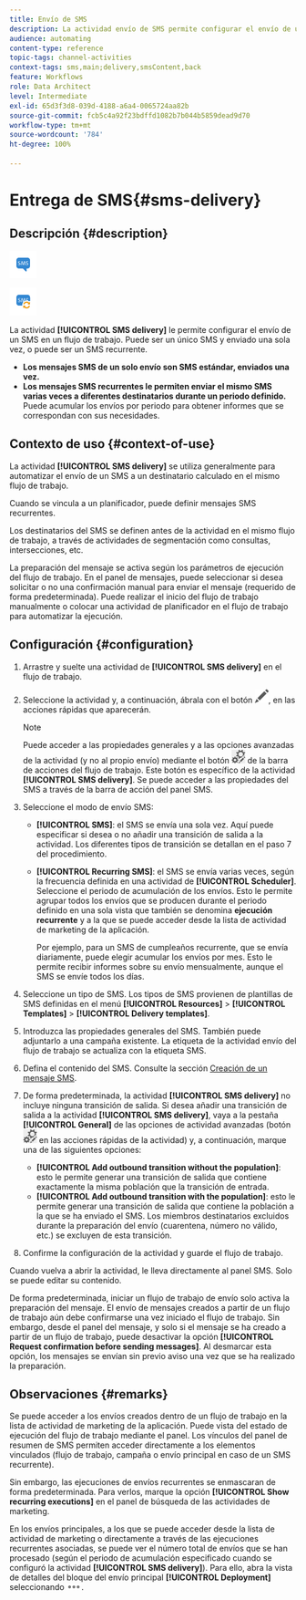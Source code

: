 ```yaml
---
title: Envío de SMS
description: La actividad envío de SMS permite configurar el envío de un solo mensaje SMS o un SMS recurrente en un flujo de trabajo.
audience: automating
content-type: reference
topic-tags: channel-activities
context-tags: sms,main;delivery,smsContent,back
feature: Workflows
role: Data Architect
level: Intermediate
exl-id: 65d3f3d8-039d-4188-a6a4-0065724aa82b
source-git-commit: fcb5c4a92f23bdffd1082b7b044b5859dead9d70
workflow-type: tm+mt
source-wordcount: '784'
ht-degree: 100%

---
```


# Entrega de SMS{#sms-delivery}

## Descripción {#description}

![](assets/sms.png)

![](assets/recurrentsms.png)

La actividad **[!UICONTROL SMS delivery]** le permite configurar el envío de un SMS en un flujo de trabajo. Puede ser un único SMS y enviado una sola vez, o puede ser un SMS recurrente.

* **Los mensajes SMS de un solo envío son SMS estándar, enviados una vez.**
* **Los mensajes SMS recurrentes le permiten enviar el mismo SMS varias veces a diferentes destinatarios durante un periodo definido.** Puede acumular los envíos por periodo para obtener informes que se correspondan con sus necesidades.

## Contexto de uso {#context-of-use}

La actividad **[!UICONTROL SMS delivery]** se utiliza generalmente para automatizar el envío de un SMS a un destinatario calculado en el mismo flujo de trabajo.

Cuando se vincula a un planificador, puede definir mensajes SMS recurrentes.

Los destinatarios del SMS se definen antes de la actividad en el mismo flujo de trabajo, a través de actividades de segmentación como consultas, intersecciones, etc.

La preparación del mensaje se activa según los parámetros de ejecución del flujo de trabajo. En el panel de mensajes, puede seleccionar si desea solicitar o no una confirmación manual para enviar el mensaje (requerido de forma predeterminada). Puede realizar el inicio del flujo de trabajo manualmente o colocar una actividad de planificador en el flujo de trabajo para automatizar la ejecución.

## Configuración {#configuration}

1. Arrastre y suelte una actividad de **[!UICONTROL SMS delivery]** en el flujo de trabajo.
1. Seleccione la actividad y, a continuación, ábrala con el botón ![](assets/edit_darkgrey-24px.png), en las acciones rápidas que aparecerán.

   >[!NOTE]
   >
   >Puede acceder a las propiedades generales y a las opciones avanzadas de la actividad (y no al propio envío) mediante el botón ![](assets/dlv_activity_params-24px.png) de la barra de acciones del flujo de trabajo. Este botón es específico de la actividad **[!UICONTROL SMS delivery]**. Se puede acceder a las propiedades del SMS a través de la barra de acción del panel SMS.

1. Seleccione el modo de envío SMS:

   * **[!UICONTROL SMS]**: el SMS se envía una sola vez. Aquí puede especificar si desea o no añadir una transición de salida a la actividad. Los diferentes tipos de transición se detallan en el paso 7 del procedimiento.
   * **[!UICONTROL Recurring SMS]**: el SMS se envía varias veces, según la frecuencia definida en una actividad de **[!UICONTROL Scheduler]**. Seleccione el periodo de acumulación de los envíos. Esto le permite agrupar todos los envíos que se producen durante el periodo definido en una sola vista que también se denomina **ejecución recurrente** y a la que se puede acceder desde la lista de actividad de marketing de la aplicación.

      Por ejemplo, para un SMS de cumpleaños recurrente, que se envía diariamente, puede elegir acumular los envíos por mes. Esto le permite recibir informes sobre su envío mensualmente, aunque el SMS se envíe todos los días.

1. Seleccione un tipo de SMS. Los tipos de SMS provienen de plantillas de SMS definidas en el menú **[!UICONTROL Resources]** > **[!UICONTROL Templates]** > **[!UICONTROL Delivery templates]**.
1. Introduzca las propiedades generales del SMS. También puede adjuntarlo a una campaña existente. La etiqueta de la actividad envío del flujo de trabajo se actualiza con la etiqueta SMS.
1. Defina el contenido del SMS. Consulte la sección [Creación de un mensaje SMS](../../channels/using/creating-an-sms-message.md).
1. De forma predeterminada, la actividad **[!UICONTROL SMS delivery]** no incluye ninguna transición de salida. Si desea añadir una transición de salida a la actividad **[!UICONTROL SMS delivery]**, vaya a la pestaña **[!UICONTROL General]** de las opciones de actividad avanzadas (botón ![](assets/dlv_activity_params-24px.png) en las acciones rápidas de la actividad) y, a continuación, marque una de las siguientes opciones:

   * **[!UICONTROL Add outbound transition without the population]**: esto le permite generar una transición de salida que contiene exactamente la misma población que la transición de entrada.
   * **[!UICONTROL Add outbound transition with the population]**: esto le permite generar una transición de salida que contiene la población a la que se ha enviado el SMS. Los miembros destinatarios excluidos durante la preparación del envío (cuarentena, número no válido, etc.) se excluyen de esta transición.

1. Confirme la configuración de la actividad y guarde el flujo de trabajo.

Cuando vuelva a abrir la actividad, le lleva directamente al panel SMS. Solo se puede editar su contenido.

De forma predeterminada, iniciar un flujo de trabajo de envío solo activa la preparación del mensaje. El envío de mensajes creados a partir de un flujo de trabajo aún debe confirmarse una vez iniciado el flujo de trabajo. Sin embargo, desde el panel del mensaje, y solo si el mensaje se ha creado a partir de un flujo de trabajo, puede desactivar la opción **[!UICONTROL Request confirmation before sending messages]**. Al desmarcar esta opción, los mensajes se envían sin previo aviso una vez que se ha realizado la preparación.

## Observaciones {#remarks}

Se puede acceder a los envíos creados dentro de un flujo de trabajo en la lista de actividad de marketing de la aplicación. Puede vista del estado de ejecución del flujo de trabajo mediante el panel. Los vínculos del panel de resumen de SMS permiten acceder directamente a los elementos vinculados (flujo de trabajo, campaña o envío principal en caso de un SMS recurrente).

Sin embargo, las ejecuciones de envíos recurrentes se enmascaran de forma predeterminada. Para verlos, marque la opción **[!UICONTROL Show recurring executions]** en el panel de búsqueda de las actividades de marketing.

En los envíos principales, a los que se puede acceder desde la lista de actividad de marketing o directamente a través de las ejecuciones recurrentes asociadas, se puede ver el número total de envíos que se han procesado (según el periodo de acumulación especificado cuando se configuró la actividad **[!UICONTROL SMS delivery]**). Para ello, abra la vista de detalles del bloque del envío principal **[!UICONTROL Deployment]** seleccionando ![](assets/wkf_dlv_detail_button.png).
